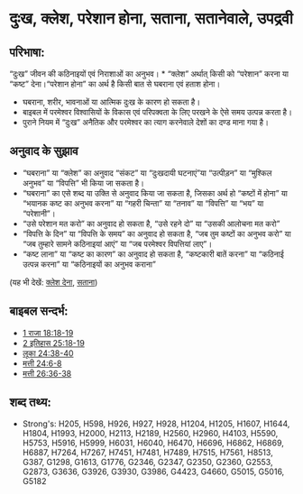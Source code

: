 # दुःख, क्लेश, परेशान होना, सताना, सतानेवाले, उपद्रवी #

## परिभाषा: ##

“दुःख” जीवन की कठिनाइयों एवं निराशाओं का अनुभव। * “क्लेश” अर्थात् किसी को “परेशान” करना या “कष्ट” देना।“परेशान होना” का अर्थ है किसी बात से घबराना एवं हताश होना।

* घबराना, शरीर, भावनाओं या आत्मिक दुःख के कारण हो सकता है।
* बाइबल में परमेश्वर विश्वासियों के विकास एवं परिपक्वता के लिए परखने के ऐसे समय उत्पन्न करता है।
* पुराने नियम में “दुःख” अनैतिक और परमेश्वर का त्याग करनेवाले देशों का दण्ड माना गया है।


## अनुवाद के सुझाव ##

* “घबराना” या “क्लेश” का अनुवाद “संकट” या “दुःखदायी घटनाएं”या “उत्पीड़न” या “मुश्किल अनुभव” या “विपत्ति” भी किया जा सकता है।
* “घबराना” का एसे शब्द या उक्ति से अनुवाद किया जा सकता है, जिसका अर्थ हो “कष्टों में होना” या “भयानक कष्ट का अनुभव करना” या “गहरी चिन्ता” या “तनाव” या “विपत्ति” या “भय” या “परेशानी”।
* “उसे परेशान मत करो” का अनुवाद हो सकता है, “उसे रहने दो” या “उसकी आलोचना मत करो”
* “विपत्ति के दिन” या “विपत्ति के समय” का अनुवाद हो सकता है, “जब तुम कष्टों का अनुभव करो” या “जब तुम्हारे सामने कठिनाइयां आएं” या “जब परमेश्वर विपत्तियां लाए”।
* “कष्ट लाना” या “कष्ट का कारण” का अनुवाद हो सकता है, “कष्टकारी बातें करना” या “कठिनाई उत्पन्न करना” या “कठिनाइयों का अनुभव कराना”



(यह भी देखें: [क्लेश देना](../other/afflict.md), [सताना](../other/persecute.md))

## बाइबल सन्दर्भ: ##

* [1 राजा 18:18-19](rc://en/tn/help/1ki/18/18)
* [2 इतिहास 25:18-19](rc://en/tn/help/2ch/25/18)
* [लूका 24:38-40](rc://en/tn/help/luk/24/38)
* [मत्ती 24:6-8](rc://en/tn/help/mat/24/06)
* [मत्ती 26:36-38](rc://en/tn/help/mat/26/36)

## शब्द तथ्य: ##

* Strong's: H205, H598, H926, H927, H928, H1204, H1205, H1607, H1644, H1804, H1993, H2000, H2113, H2189, H2560, H2960, H4103, H5590, H5753, H5916, H5999, H6031, H6040, H6470, H6696, H6862, H6869, H6887, H7264, H7267, H7451, H7481, H7489, H7515, H7561, H8513, G387, G1298, G1613, G1776, G2346, G2347, G2350, G2360, G2553, G2873, G3636, G3926, G3930, G3986, G4423, G4660, G5015, G5016, G5182
